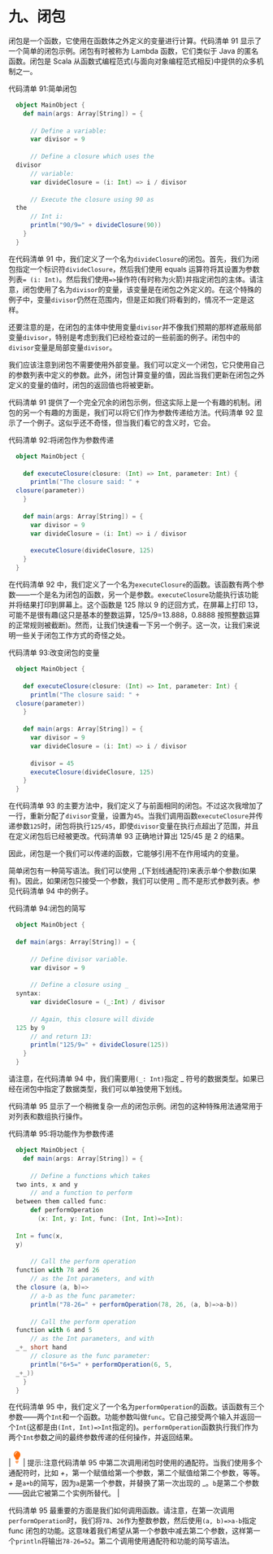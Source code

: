 # 九、闭包

闭包是一个函数，它使用在函数体之外定义的变量进行计算。代码清单 91 显示了一个简单的闭包示例。闭包有时被称为 Lambda 函数，它们类似于 Java 的匿名函数。闭包是 Scala 从函数式编程范式(与面向对象编程范式相反)中提供的众多机制之一。

代码清单 91:简单闭包

```scala
  object MainObject {
    def main(args: Array[String]) = {

      // Define a variable:
      var divisor = 9

      // Define a closure which uses the
  divisor
      // variable:
      var divideClosure = (i: Int) => i / divisor

      // Execute the closure using 90 as
  the
      // Int i:
      println("90/9=" + divideClosure(90))
    }
  }

```

在代码清单 91 中，我们定义了一个名为`divideClosure`的闭包。首先，我们为闭包指定一个标识符`divideClosure`，然后我们使用 equals 运算符将其设置为参数列表`= (i: Int)`。然后我们使用`=>`操作符(有时称为火箭)并指定闭包的主体。请注意，闭包使用了名为`divisor`的变量，该变量是在闭包之外定义的。在这个特殊的例子中，变量`divisor`仍然在范围内，但是正如我们将看到的，情况不一定是这样。

还要注意的是，在闭包的主体中使用变量`divisor`并不像我们预期的那样遮蔽局部变量`divisor`，特别是考虑到我们已经检查过的一些前面的例子。闭包中的`divisor`变量是局部变量`divisor`。

我们应该注意到闭包不需要使用外部变量。我们可以定义一个闭包，它只使用自己的参数列表中定义的参数。此外，闭包计算变量的值，因此当我们更新在闭包之外定义的变量的值时，闭包的返回值也将被更新。

代码清单 91 提供了一个完全冗余的闭包示例，但这实际上是一个有趣的机制。闭包的另一个有趣的方面是，我们可以将它们作为参数传递给方法。代码清单 92 显示了一个例子。这似乎还不奇怪，但当我们看它的含义时，它会。

代码清单 92:将闭包作为参数传递

```scala
  object MainObject {

    def executeClosure(closure: (Int) => Int, parameter: Int) {
      println("The closure said: " +
  closure(parameter)) 
    }

    def main(args: Array[String]) = {
      var divisor = 9
      var divideClosure = (i: Int) => i / divisor

      executeClosure(divideClosure, 125)
    }
  }

```

在代码清单 92 中，我们定义了一个名为`executeClosure`的函数。该函数有两个参数——一个是名为闭包的函数，另一个是参数。`executeClosure`功能执行该功能并将结果打印到屏幕上。这个函数是 125 除以 9 的迂回方式，在屏幕上打印 13，可能不是很有趣(这只是基本的整数运算，125/9=13.888，0.8888 按照整数运算的正常规则被截断)。然而，让我们快速看一下另一个例子。这一次，让我们来说明一些关于闭包工作方式的奇怪之处。

代码清单 93:改变闭包的变量

```scala
  object MainObject {

    def executeClosure(closure: (Int) => Int, parameter: Int) {
      println("The closure said: " +
  closure(parameter)) 
    }

    def main(args: Array[String]) = {
      var divisor = 9
      var divideClosure = (i: Int) => i / divisor

      divisor = 45
      executeClosure(divideClosure, 125)
    }
  }

```

在代码清单 93 的主要方法中，我们定义了与前面相同的闭包。不过这次我增加了一行，重新分配了`divisor`变量，设置为`45`。当我们调用函数`executeClosure`并传递参数`125`时，闭包将执行`125/45`，即使`divisor`变量在执行点超出了范围，并且在定义闭包后已经被更改。代码清单 93 正确地计算出 125/45 是 2 的结果。

因此，闭包是一个我们可以传递的函数，它能够引用不在作用域内的变量。

简单闭包有一种简写语法。我们可以使用 _(下划线通配符)来表示单个参数(如果有)。因此，如果闭包只接受一个参数，我们可以使用 _ 而不是形式参数列表。参见代码清单 94 中的例子。

代码清单 94:闭包的简写

```scala
  object MainObject {

  def main(args: Array[String]) = {

      // Define divisor variable.
      var divisor = 9

      // Define a closure using _
  syntax:
      var divideClosure = (_:Int) / divisor

      // Again, this closure will divide
  125 by 9
      // and return 13:
      println("125/9=" + divideClosure(125))
    }
  }

```

请注意，在代码清单 94 中，我们需要用`(_: Int)`指定 _ 符号的数据类型。如果已经在闭包中指定了数据类型，我们可以单独使用下划线。

代码清单 95 显示了一个稍微复杂一点的闭包示例。闭包的这种特殊用法通常用于对列表和数组执行操作。

代码清单 95:将功能作为参数传递

```scala
  object MainObject {
    def main(args: Array[String]) = {

      // Define a functions which takes
  two ints, x and y
      // and a function to perform
  between them called func:
      def performOperation
        (x: Int, y: Int, func: (Int, Int)=>Int):

  Int = func(x,
  y)

      // Call the perform operation
  function with 78 and 26
      // as the Int parameters, and with
  the closure (a, b)=>
      // a-b as the func parameter: 
      println("78-26=" + performOperation(78, 26, (a, b)=>a-b)) 

      // Call the perform operation
  function with 6 and 5
      // as the Int parameters, and with
  _+_ short hand
      // closure as the func parameter:
      println("6+5=" + performOperation(6, 5,
  _+_))
    }
  }

```

在代码清单 95 中，我们定义了一个名为`performOperation`的函数。该函数有三个参数——两个`Int`和一个函数。功能参数叫做`func`。它自己接受两个输入并返回一个`Int`(这都是由`(Int, Int)=>Int`指定的)。`performOperation`函数执行我们作为两个`Int`参数之间的最终参数传递的任何操作，并返回结果。

| ![](img/tip.png) | 提示:注意代码清单 95 中第二次调用闭包时使用的通配符。当我们使用多个通配符时，比如 _+_，第一个赋值给第一个参数，第二个赋值给第二个参数，等等。_+_ 是`a+b`的简写，因为`a`是第一个参数，并替换了第一次出现的 _。`b`是第二个参数——因此它被第二个实例所替代。 |

代码清单 95 最重要的方面是我们如何调用函数。请注意，在第一次调用`performOperation`时，我们将`78`、`26`作为整数参数，然后使用`(a, b)=>a-b`指定 func 闭包的功能。这意味着我们希望从第一个参数中减去第二个参数，这样第一个`println`将输出`78-26=52`。第二个调用使用通配符和功能的简写语法。